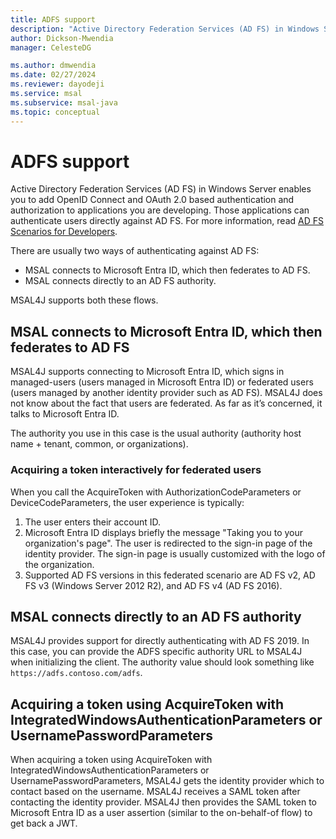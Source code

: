 ```yaml
---
title: ADFS support
description: "Active Directory Federation Services (AD FS) in Windows Server enables you to add OpenID Connect and OAuth 2.0 based authentication and authorization to applications you are developing."
author: Dickson-Mwendia
manager: CelesteDG

ms.author: dmwendia
ms.date: 02/27/2024
ms.reviewer: dayodeji
ms.service: msal
ms.subservice: msal-java
ms.topic: conceptual
---
```



# ADFS support

Active Directory Federation Services (AD FS) in Windows Server enables you to add OpenID Connect and OAuth 2.0 based authentication and authorization to applications you are developing. Those applications can authenticate users directly against AD FS. For more information, read [AD FS Scenarios for Developers](/windows-server/identity/ad-fs/overview/ad-fs-scenarios-for-developers).

There are usually two ways of authenticating against AD FS:

- MSAL connects to Microsoft Entra ID, which then federates to AD FS.
- MSAL connects directly to an AD FS authority.

MSAL4J supports both these flows.

<a name='msal-connects-to-azure-ad-which-then-federates-to-ad-fs'></a>

## MSAL connects to Microsoft Entra ID, which then federates to AD FS

MSAL4J supports connecting to Microsoft Entra ID, which signs in managed-users (users managed in Microsoft Entra ID) or federated users (users managed by another identity provider such as AD FS). MSAL4J does not know about the fact that users are federated. As far as it’s concerned, it talks to Microsoft Entra ID.

The authority you use in this case is the usual authority (authority host name + tenant, common, or organizations).

### Acquiring a token interactively for federated users

When you call the AcquireToken with AuthorizationCodeParameters or DeviceCodeParameters, the user experience is typically:

1. The user enters their account ID.
2. Microsoft Entra ID displays briefly the message "Taking you to your organization's page".
The user is redirected to the sign-in page of the identity provider. The sign-in page is usually customized with the logo of the organization.
3. Supported AD FS versions in this federated scenario are AD FS v2, AD FS v3 (Windows Server 2012 R2), and AD FS v4 (AD FS 2016).

## MSAL connects directly to an AD FS authority

MSAL4J provides support for directly authenticating with AD FS 2019. In this case, you can provide the ADFS specific authority URL to MSAL4J when initializing the client. The authority value should look something like `https://adfs.contoso.com/adfs`.

## Acquiring a token using AcquireToken with IntegratedWindowsAuthenticationParameters or UsernamePasswordParameters

When acquiring a token using AcquireToken with IntegratedWindowsAuthenticationParameters or UsernamePasswordParameters, MSAL4J gets the identity provider which to contact based on the username. MSAL4J receives a SAML token after contacting the identity provider. MSAL4J then provides the SAML token to Microsoft Entra ID as a user assertion (similar to the on-behalf-of flow) to get back a JWT.
